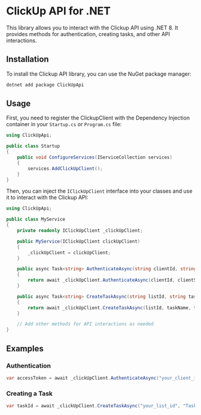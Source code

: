 # ClickUp API for .NET

This library allows you to interact with the Clickup API using .NET 8. It provides methods for authentication, creating tasks, and other API interactions.

## Installation

To install the Clickup API library, you can use the NuGet package manager:

```sh
dotnet add package ClickUpApi
```

## Usage

First, you need to register the ClickupClient with the Dependency Injection container in your `Startup.cs` or `Program.cs` file:

```csharp
using ClickUpApi;

public class Startup
{
    public void ConfigureServices(IServiceCollection services)
    {
        services.AddClickUpClient();
    }
}
```

Then, you can inject the `IClickUpClient` interface into your classes and use it to interact with the Clickup API:

```csharp
using ClickUpApi;

public class MyService
{
    private readonly IClickUpClient _clickUpClient;

    public MyService(IClickUpClient clickUpClient)
    {
        _clickUpClient = clickUpClient;
    }

    public async Task<string> AuthenticateAsync(string clientId, string clientSecret, string code)
    {
        return await _clickUpClient.AuthenticateAsync(clientId, clientSecret, code);
    }

    public async Task<string> CreateTaskAsync(string listId, string taskName, string taskDescription)
    {
        return await _clickUpClient.CreateTaskAsync(listId, taskName, taskDescription);
    }

    // Add other methods for API interactions as needed
}
```

## Examples

### Authentication

```csharp
var accessToken = await _clickUpClient.AuthenticateAsync("your_client_id", "your_client_secret", "your_code");
```

### Creating a Task

```csharp
var taskId = await _clickUpClient.CreateTaskAsync("your_list_id", "Task Name", "Task Description");
```
